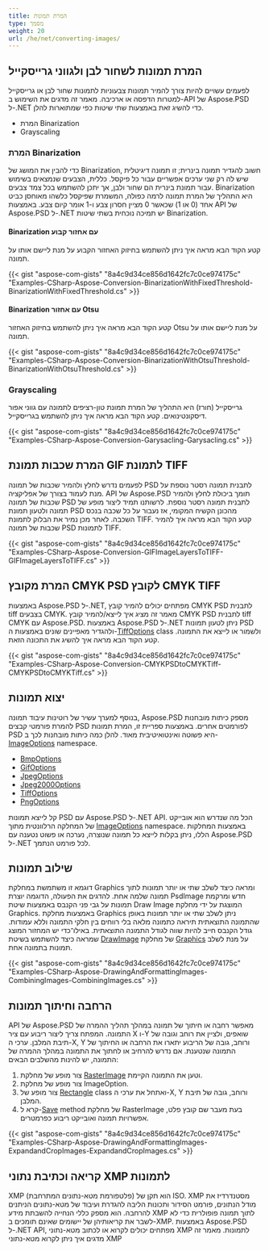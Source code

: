 ```yaml
---
title: המרת תמונות
type: מסמך
weight: 20
url: /he/net/converting-images/
---
```


## **המרת תמונות לשחור לבן ולגווני גרייסקייל**
לפעמים עשויים להיות צורך להמיר תמונות צבעוניות לתמונות שחור לבן או גרייסקייל למטרות הדפסה או ארכיבה. מאמר זה מדגים את השימוש ב-API של Aspose.PSD ל-.NET כדי להשיג זאת באמצעות שתי שיטות כפי שמתוארות להלן.

- המרת Binarization
- Grayscaling
### **המרת Binarization**
כדי להבין את המושג של Binarization, חשוב להגדיר תמונה בינרית; זו תמונה דיגיטלית שיש לה רק שני ערכים אפשריים עבור כל פיקסל. כללית, הצבעים שנמצאים בשימוש עבור תמונת בינרית הם שחור ולבן, אך יתכן להשתמש בכל צמד צבעים. Binarization היא התהליך של המרת תמונה לרמה כפולה, המשמרת שפיקסל כלשהו מאוחסן כביט אחד (0 או 1) שכאשר 0 מציין חסרון צבע ו-1 אומר קיום צבע. באמצעות API של Aspose.PSD ל-.NET יש תמיכה נוכחית בשתי שיטות Binarization.
#### **Binarization עם אחזור קבוע**
קטע הקוד הבא מראה איך ניתן להשתמש בחיזוק האחזור הקבוע על מנת ליישם אותו על תמונה.


{{< gist "aspose-com-gists" "8a4c9d34ce856d1642fc7c0ce974175c" "Examples-CSharp-Aspose-Conversion-BinarizationWithFixedThreshold-BinarizationWithFixedThreshold.cs" >}}


#### **Binarization עם אחזור Otsu**
קטע הקוד הבא מראה איך ניתן להשתמש בחיזוק האחזור Otsu על מנת ליישם אותו על תמונה.


{{< gist "aspose-com-gists" "8a4c9d34ce856d1642fc7c0ce974175c" "Examples-CSharp-Aspose-Conversion-BinarizationWithOtsuThreshold-BinarizationWithOtsuThreshold.cs" >}}


### **Grayscaling**
גרייסקייל (חורז) היא התהליך של המרת תמונת טון-רציפים לתמונה עם גווני אפור דיסקונטינואים. קטע הקוד הבא מראה איך ניתן להשתמש בגרייסקייל.


{{< gist "aspose-com-gists" "8a4c9d34ce856d1642fc7c0ce974175c" "Examples-CSharp-Aspose-Conversion-Garysacling-Garysacling.cs" >}}
## **המרת שכבות תמונת GIF לתמונת TIFF**
לפעמים נדרש לחלץ ולהמיר שכבות של תמונה PSD לתבנית תמונה רסטר נוספת על מנת לעמוד בצורך של אפליקציה. API של Aspose.PSD תומך ביכולת לחלץ ולהמיר שכבות של תמונה PSD לתבנית תמונה רסטר נוספת. לרשותנו תמיד ליצור מופע של תמונה ולטעון תמונת PSD מהכונן הקשיח המקומי, אז נעבור על כל שכבה בנכס השכבה. לאחר מכן נמיר את הבלוק לתמונת TIFF. קטע הקוד הבא מראה איך להמיר שכבות של תמונה PSD לתמונות TIFF.


{{< gist "aspose-com-gists" "8a4c9d34ce856d1642fc7c0ce974175c" "Examples-CSharp-Aspose-Conversion-GIFImageLayersToTIFF-GIFImageLayersToTIFF.cs" >}}
## **המרת מקובץ CMYK PSD לקובץ CMYK TIFF**
באמצעות Aspose.PSD ל-.NET, מפתחים יכולים להמיר קובץ CMYK PSD לתבנית tiff בצבעים CMYK. מאמר זה מציג איך לייצא/להמיר קובץ CMYK PSD לתבנית tiff CMYK עם Aspose.PSD. באמצעות Aspose.PSD ל-.NET ניתן לטעון תמונות PSD ולהגדיר מאפיינים שונים באמצעות ה-[TiffOptions](https://reference.aspose.com/psd/net/aspose.psd.imageoptions/tiffoptions) class ולשמור או לייצא את התמונה. קטע הקוד הבא מראה איך להשיג את התכונה הזאת.


{{< gist "aspose-com-gists" "8a4c9d34ce856d1642fc7c0ce974175c" "Examples-CSharp-Aspose-Conversion-CMYKPSDtoCMYKTiff-CMYKPSDtoCMYKTiff.cs" >}}
## **יצוא תמונות**
בנוסף למערך עשיר של רוטינות עיבוד תמונה, Aspose.PSD מספק כיתות מובחנות להמרת פורמטי קבצים PSD לפורמטים אחרים. באמצעות ספריית זו, המרת תמונות PSD היא פשוטה ואינטואיטיבית מאוד. להלן כמה כיתות מובחנות לכך ב- [ImageOptions](https://reference.aspose.com/psd/net/aspose.psd.imageoptions) namespace.

- [BmpOptions](https://reference.aspose.com/psd/net/aspose.psd.imageoptions/bmpoptions)
- [GifOptions](https://reference.aspose.com/psd/net/aspose.psd.imageoptions/gifoptions)
- [JpegOptions](https://reference.aspose.com/psd/net/aspose.psd.imageoptions/jpegoptions)
- [Jpeg2000Options](https://reference.aspose.com/psd/net/aspose.psd.imageoptions/jpeg2000options)
- [TiffOptions](https://reference.aspose.com/psd/net/aspose.psd.imageoptions/tiffoptions)
- [PngOptions](https://reference.aspose.com/psd/net/aspose.psd.imageoptions/pngoptions)

קל לייצא תמונות PSD עם Aspose.PSD ל-.NET API. הכל מה שנדרש הוא אובייקט של המחלקה הרלוונטית מתוך [ImageOptions](https://reference.aspose.com/psd/net/aspose.psd.imageoptions) namespace. באמצעות המחלקות הללו, ניתן בקלות לייצא כל תמונה שנוצרה, נערכה או פשוט נטענה עם Aspose.PSD ל-.NET לכל פורמט הנתמך.
## **שילוב תמונות**
דוגמא זו משתמשת במחלקת Graphics ומראה כיצד לשלב שתי או יותר תמונות לתוך תמונה שלמה אחת. להדגים את הפעולה, הדוגמה יוצרת PsdImage חדש ומרקמת תמונות על גבי פני הקנבס באמצעות שיטת Draw Image המוצגת על ידי מחלקת Graphics. באמצעות מחלקת Graphics ניתן לשלב שתי או יותר תמונות באופן שהתמונה התוצאתית תיראה כתמונה מלאה בלי רווחים בין חלקי התמונה וללא עמודות. גודל הקנבס חייב להיות שווה לגודל התמונה התוצאתית. באילו־כדי יש המחזור המוצג שמראה כיצד להשתמש בשיטת [DrawImage](https://reference.aspose.com/psd/net/aspose.psd/graphics/methods/drawimage/index) של מחלקת [Graphics](https://reference.aspose.com/psd/net/aspose.psd/graphics) על מנת לשלב תמונות בתמונה אחת.


{{< gist "aspose-com-gists" "8a4c9d34ce856d1642fc7c0ce974175c" "Examples-CSharp-Aspose-DrawingAndFormattingImages-CombiningImages-CombiningImages.cs" >}}
## **הרחבה וחיתוך תמונות**
API של Aspose.PSD מאפשר רחבה או חיתוך של תמונה במהלך תהליך ההמרה של התמונה. המפתח צריך ליצור ריבוע עם ציר X ו-Y שואפים, ולציין את רוחב וגובה של תיבת המלבן. ערכי ה-X, Y ורוחב, גובה של הריבוע יתארו את הרחבה או החיתוך של התמונה שנטענת. אם נדרש להרחיב או לחתוך את התמונה במהלך ההמרה של התמונה, יש להינות מהשלבים הבאים:

1. צור מופע של מחלקת [RasterImage](https://reference.aspose.com/psd/net/aspose.psd/rasterimage) וטען את התמונה הקיימת.
1. צור מופע של מחלקת ImageOption.
1. צור מופע של [Rectangle](https://reference.aspose.com/psd/net/aspose.psd/rectangle) class ואתחל את ערכי ה-X, Y ורוחב, גובה של תיבת המלבן.
1. קרא ל-[Save](https://reference.aspose.com/psd/net/aspose.psd/rasterimage/methods/save/index) method של מחלקת RasterImage בעת מעבר שם קובץ פלט, אפשרויות תמונה ואובייקט ריבוע כפרמטרים.


{{< gist "aspose-com-gists" "8a4c9d34ce856d1642fc7c0ce974175c" "Examples-CSharp-Aspose-DrawingAndFormattingImages-ExpandandCropImages-ExpandandCropImages.cs" >}}
## **קריאה וכתיבת נתוני XMP לתמונות**
XMP (פלטפורמת מטא-נתונים המתרחבת) הוא תקן של ISO. XMP מסטנדרדיז את מודל הנתונים, פורמט הסידור ותכונות הליבה להגדרת ועיבוד של מטא-נתונים הניתנים להרחבה. הוא מספק כללי הנחייה להשבתת מידע XMP לתוך תמונה פופולרית כדי לא לשבר את קריאותיהן של יישומים שאינם תומכים ב-XMP. באמצעות Aspose.PSD ל-.NET API, מפתחים יכולים לקרוא או לכתוב מטא-נתוני XMP לתמונות. מאמר זה מדגים איך ניתן לקרוא מטא-נתוני XMP
